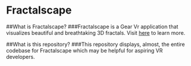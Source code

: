 # Fractalscape
##What is Fractalscape?
###Fractalscape is a Gear Vr application that visualizes beautiful and breathtaking 3D fractals. Visit [here](https://www.oculus.com/experiences/gear-vr/1247742675355364/) to learn more.

##What is this repository?
###This repository displays, almost, the entire codebase for Fractalscape which may be helpful for aspiring VR developers.
